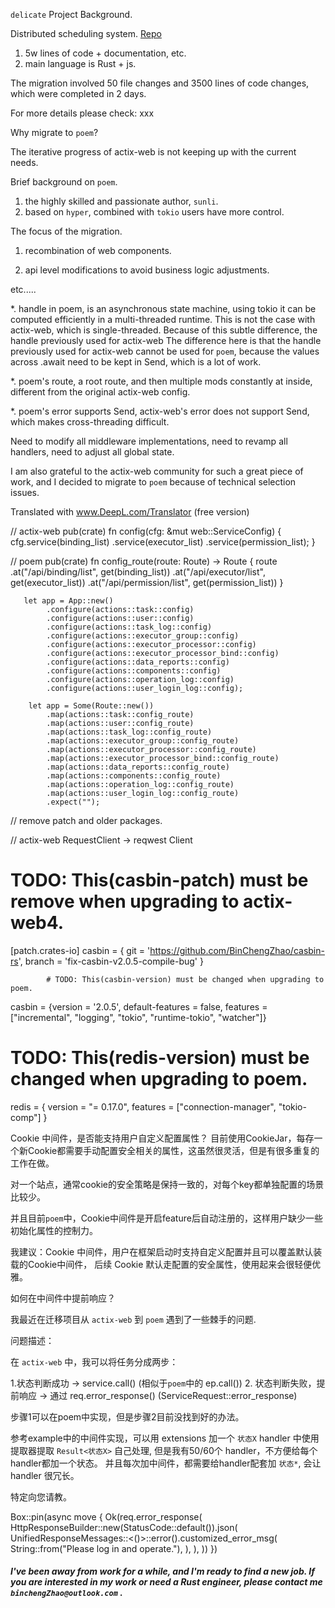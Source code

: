 `delicate` Project Background.

 Distributed scheduling system. [Repo](https://github.com/BinChengZhao/delicate)

1. 5w lines of code + documentation, etc.
2. main language is Rust + js.

The migration involved 50 file changes and 3500 lines of code changes, which were completed in 2 days.

For more details please check: xxx

Why migrate to `poem`?

The iterative progress of actix-web is not keeping up with the current needs.

Brief background on `poem`.

1. the highly skilled and passionate author, `sunli`.
2. based on `hyper`, combined with `tokio` users have more control.


The focus of the migration.

1. recombination of web components. 

2. api level modifications to avoid business logic adjustments.

etc.....


*. handle in poem, is an asynchronous state machine, using tokio it can be computed efficiently in a multi-threaded runtime.
   This is not the case with actix-web, which is single-threaded. Because of this subtle difference, the handle previously used for actix-web
   The difference here is that the handle previously used for actix-web cannot be used for `poem`, because the values across .await need to be kept in Send, which is a lot of work.

*. poem's route, a root route, and then multiple mods constantly at inside, different from the original actix-web config.

*. poem's error supports Send, actix-web's error does not support Send, which makes cross-threading difficult.

Need to modify all middleware implementations, need to revamp all handlers, need to adjust all global state.

I am also grateful to the actix-web community for such a great piece of work, and I decided to migrate to `poem` because of technical selection issues.

Translated with www.DeepL.com/Translator (free version)


// actix-web
pub(crate) fn config(cfg: &mut web::ServiceConfig) {
    cfg.service(binding_list)
        .service(executor_list)
        .service(permission_list);
}

// poem
pub(crate) fn config_route(route: Route) -> Route {
    route
        .at("/api/binding/list", get(binding_list))
        .at("/api/executor/list", get(executor_list))
        .at("/api/permission/list", get(permission_list))
}

       let app = App::new()
            .configure(actions::task::config)
            .configure(actions::user::config)
            .configure(actions::task_log::config)
            .configure(actions::executor_group::config)
            .configure(actions::executor_processor::config)
            .configure(actions::executor_processor_bind::config)
            .configure(actions::data_reports::config)
            .configure(actions::components::config)
            .configure(actions::operation_log::config)
            .configure(actions::user_login_log::config);

        let app = Some(Route::new())
            .map(actions::task::config_route)
            .map(actions::user::config_route)
            .map(actions::task_log::config_route)
            .map(actions::executor_group::config_route)
            .map(actions::executor_processor::config_route)
            .map(actions::executor_processor_bind::config_route)
            .map(actions::data_reports::config_route)
            .map(actions::components::config_route)
            .map(actions::operation_log::config_route)
            .map(actions::user_login_log::config_route)
            .expect("");

// remove patch and older packages.

// actix-web RequestClient -> reqwest Client  

# TODO: This(casbin-patch) must be remove when upgrading to actix-web4.
[patch.crates-io]
casbin = { git = 'https://github.com/BinChengZhao/casbin-rs', branch = 'fix-casbin-v2.0.5-compile-bug' }

            # TODO: This(casbin-version) must be changed when upgrading to poem.
casbin = {version = '2.0.5', default-features = false, features = ["incremental", "logging", "tokio", "runtime-tokio", "watcher"]}


# TODO: This(redis-version) must be changed when upgrading to poem.
redis = { version = "= 0.17.0", features = ["connection-manager", "tokio-comp"] }

 Cookie 中间件，是否能支持用户自定义配置属性？
 目前使用CookieJar，每存一个新Cookie都需要手动配置安全相关的属性，这虽然很灵活，但是有很多重复的工作在做。

 对一个站点，通常cookie的安全策略是保持一致的，对每个key都单独配置的场景比较少。

 并且目前`poem`中，Cookie中间件是开启feature后自动注册的，这样用户缺少一些初始化属性的控制力。

 我建议：Cookie 中间件，用户在框架启动时支持自定义配置并且可以覆盖默认装载的Cookie中间件，
 后续 Cookie 默认走配置的安全属性，使用起来会很轻便优雅。


如何在中间件中提前响应？

我最近在迁移项目从 `actix-web` 到 `poem` 遇到了一些棘手的问题.

问题描述：

在 `actix-web` 中，我可以将任务分成两步：

1.状态判断成功 -> service.call() (相似于`poem`中的 ep.call())
2. 状态判断失败，提前响应 -> 通过 req.error_response() (ServiceRequest::error_response)

步骤1可以在poem中实现，但是步骤2目前没找到好的办法。

参考example中的中间件实现，可以用 extensions 加一个 `状态X`
handler 中使用提取器提取 `Result<状态X>` 自己处理,
但是我有50/60个 handler，不方便给每个handler都加一个状态。
并且每次加中间件，都需要给handler配套加 `状态*`, 会让handler 很冗长。 

特定向您请教。

Box::pin(async move {
                        Ok(req.error_response(
                            HttpResponseBuilder::new(StatusCode::default()).json(
                                UnifiedResponseMessages::<()>::error().customized_error_msg(
                                    String::from("Please log in and operate."),
                                ),
                            ),
                        ))
                    })



##### I've been away from work for a while, and I'm ready to find a new job. If you are interested in my work or need a Rust engineer, please contact me `binchengZhao@outlook.com` .